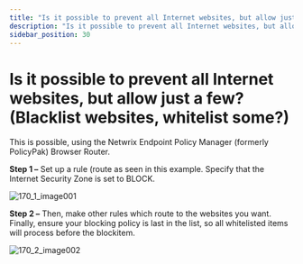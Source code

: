 ```yaml
---
title: "Is it possible to prevent all Internet websites, but allow just a few? (Blacklist websites, whitelist some?)"
description: "Is it possible to prevent all Internet websites, but allow just a few? (Blacklist websites, whitelist some?)"
sidebar_position: 30
---
```


# Is it possible to prevent all Internet websites, but allow just a few? (Blacklist websites, whitelist some?)

This is possible, using the Netwrix Endpoint Policy Manager (formerly PolicyPak) Browser Router.

**Step 1 –** Set up a rule (route as seen in this example. Specify that the Internet Security Zone
is set to BLOCK.

![170_1_image001](assets/editpolicytemplate/170_1_image001.webp)

**Step 2 –** Then, make other rules which route to the websites you want. Finally, ensure your
blocking policy is last in the list, so all whitelisted items will process before the blockitem.

![170_2_image002](assets/editpolicytemplate/170_2_image002.webp)
